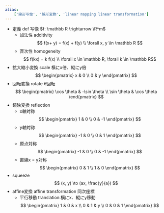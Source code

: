 ```yaml
---
alias:
    ['線形写像', '線形変換', 'linear mapping linear transformation']
---
```

- 定義 def
    写像 $f: \mathbb R \rightarrow \R^m$
    - 加法性 additivity
        $$ f(x+ y) = f(x) + f(y) \\ \forall x, y \in \mathbb R $$
    - 斉次性 homogeneity
        $$ f(kx) = k f(x) \\ \forall x \in \mathbb R, \forall k \in \mathbb R$$
- 拡大縮小変換 scale
    横にx倍、縦にy倍
    $$ \begin{pmatrix} x & 0 \\ 0 & y \end{pmatrix} $$
- 回転変換 rotate
    $\theta$回転
    $$ \begin{pmatrix} \cos \theta & -\sin \theta \\ \sin \theta & \cos \theta \end{pmatrix} $$
- 鏡映変換 reflection
    - x軸対称
        $$ \begin{pmatrix} 1 & 0 \\ 0 & -1 \end{pmatrix} $$
    - y軸対称
        $$ \begin{pmatrix} -1 & 0 \\ 0 & 1 \end{pmatrix} $$
    - 原点対称
        $$ \begin{pmatrix} -1 & 0 \\ 0 & -1 \end{pmatrix} $$
    - 直線x = y対称
        $$ \begin{pmatrix} 0 & 1 \\ 1 & 0 \end{pmatrix} $$
- squeeze
    $$ (x, y) \to (ax, \frac{y}{a}) $$
- affine変換 affine transformation
    同次座標
    - 平行移動 translation
        横にx、縦にy移動
        $$ \begin{pmatrix} 1 & 0 & x \\ 0 & 1 & y \\ 0 & 0 & 1 \end{pmatrix} $$